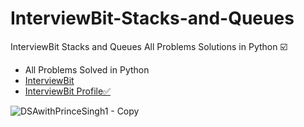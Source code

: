# InterviewBit-Stacks-and-Queues
InterviewBit Stacks and Queues All Problems Solutions in Python ☑️


<ul>
<li>All Problems Solved in Python</li>
<li><a href="https://www.interviewbit.com/practice/" target="_blank">InterviewBit</a></li>
<li><a href="https://www.interviewbit.com/profile/princesingh2002" target="_blank">InterviewBit Profile✅</a></li>

</ul>

![DSAwithPrinceSingh1 - Copy](https://user-images.githubusercontent.com/71000042/210166312-2a47fdab-e11a-41fd-8e59-e1e19e9dec19.png)
